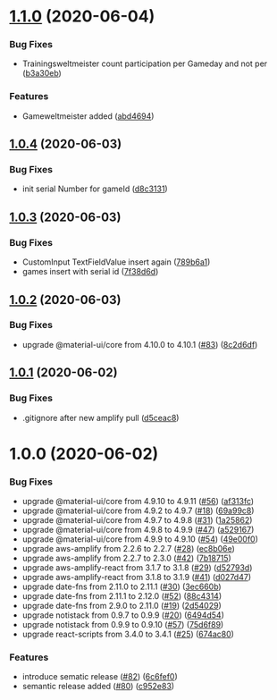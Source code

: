 # [1.1.0](https://github.com/JohannesKonings/fff-badminton/compare/v1.0.4...v1.1.0) (2020-06-04)


### Bug Fixes

* Trainingsweltmeister count participation per Gameday and not per ([b3a30eb](https://github.com/JohannesKonings/fff-badminton/commit/b3a30ebeb9e2f7f91fc1182a5cc4cfc0110cf1bc))


### Features

* Gameweltmeister added ([abd4694](https://github.com/JohannesKonings/fff-badminton/commit/abd4694770c4c92c7301bbdcc4a8913b6b30c94b))

## [1.0.4](https://github.com/JohannesKonings/fff-badminton/compare/v1.0.3...v1.0.4) (2020-06-03)


### Bug Fixes

* init serial Number for gameId ([d8c3131](https://github.com/JohannesKonings/fff-badminton/commit/d8c313188426f89d775df5e9cddec055be672911))

## [1.0.3](https://github.com/JohannesKonings/fff-badminton/compare/v1.0.2...v1.0.3) (2020-06-03)


### Bug Fixes

* CustomInput TextFieldValue insert again ([789b6a1](https://github.com/JohannesKonings/fff-badminton/commit/789b6a19b95d2295fe53fe29836e6626bfd0076d))
* games insert with serial id ([7f38d6d](https://github.com/JohannesKonings/fff-badminton/commit/7f38d6df0acdcf353bdade5cd369f8fae1dd42df))

## [1.0.2](https://github.com/JohannesKonings/fff-badminton/compare/v1.0.1...v1.0.2) (2020-06-03)


### Bug Fixes

* upgrade @material-ui/core from 4.10.0 to 4.10.1 ([#83](https://github.com/JohannesKonings/fff-badminton/issues/83)) ([8c2d6df](https://github.com/JohannesKonings/fff-badminton/commit/8c2d6df6a5e8a6a41e25c99a592e15e491c1e641))

## [1.0.1](https://github.com/JohannesKonings/fff-badminton/compare/v1.0.0...v1.0.1) (2020-06-02)


### Bug Fixes

* .gitignore after new amplify pull ([d5ceac8](https://github.com/JohannesKonings/fff-badminton/commit/d5ceac88d63d540b313c76e6a05b78adae603539))

# 1.0.0 (2020-06-02)


### Bug Fixes

* upgrade @material-ui/core from 4.9.10 to 4.9.11 ([#56](https://github.com/JohannesKonings/fff-badminton/issues/56)) ([af313fc](https://github.com/JohannesKonings/fff-badminton/commit/af313fc074dc26f182705b9394af2841d119c518))
* upgrade @material-ui/core from 4.9.2 to 4.9.7 ([#18](https://github.com/JohannesKonings/fff-badminton/issues/18)) ([69a99c8](https://github.com/JohannesKonings/fff-badminton/commit/69a99c8e88ce98e525dac56adbbcde3bbbb54d30))
* upgrade @material-ui/core from 4.9.7 to 4.9.8 ([#31](https://github.com/JohannesKonings/fff-badminton/issues/31)) ([1a25862](https://github.com/JohannesKonings/fff-badminton/commit/1a258621a6dd6cafa419553eb915bc98b2eaba63))
* upgrade @material-ui/core from 4.9.8 to 4.9.9 ([#47](https://github.com/JohannesKonings/fff-badminton/issues/47)) ([a529167](https://github.com/JohannesKonings/fff-badminton/commit/a5291672ad14a1ff1f4be76e311069771725255f))
* upgrade @material-ui/core from 4.9.9 to 4.9.10 ([#54](https://github.com/JohannesKonings/fff-badminton/issues/54)) ([49e00f0](https://github.com/JohannesKonings/fff-badminton/commit/49e00f0fc617bccde37b2282264734e5f422b416))
* upgrade aws-amplify from 2.2.6 to 2.2.7 ([#28](https://github.com/JohannesKonings/fff-badminton/issues/28)) ([ec8b06e](https://github.com/JohannesKonings/fff-badminton/commit/ec8b06eaab4d8c8afc4b50518049e2af1d863e6c))
* upgrade aws-amplify from 2.2.7 to 2.3.0 ([#42](https://github.com/JohannesKonings/fff-badminton/issues/42)) ([7b18715](https://github.com/JohannesKonings/fff-badminton/commit/7b187155675f02a37acb6a9225adb22a28f14c69))
* upgrade aws-amplify-react from 3.1.7 to 3.1.8 ([#29](https://github.com/JohannesKonings/fff-badminton/issues/29)) ([d52793d](https://github.com/JohannesKonings/fff-badminton/commit/d52793d85d4e78d4aa2d3f855709bf006d841ec3))
* upgrade aws-amplify-react from 3.1.8 to 3.1.9 ([#41](https://github.com/JohannesKonings/fff-badminton/issues/41)) ([d027d47](https://github.com/JohannesKonings/fff-badminton/commit/d027d47ebe83b2ceb51a1eeca6f8f5b4095adbbb))
* upgrade date-fns from 2.11.0 to 2.11.1 ([#30](https://github.com/JohannesKonings/fff-badminton/issues/30)) ([3ec660b](https://github.com/JohannesKonings/fff-badminton/commit/3ec660bfa53fba6fcac32930f6a1b6435cf7261e))
* upgrade date-fns from 2.11.1 to 2.12.0 ([#52](https://github.com/JohannesKonings/fff-badminton/issues/52)) ([88c4314](https://github.com/JohannesKonings/fff-badminton/commit/88c4314ebb61f5df1df85101c3f21d6394cf610e))
* upgrade date-fns from 2.9.0 to 2.11.0 ([#19](https://github.com/JohannesKonings/fff-badminton/issues/19)) ([2d54029](https://github.com/JohannesKonings/fff-badminton/commit/2d5402934b48cdf73976ff6dd2b14bcb1f6478c5))
* upgrade notistack from 0.9.7 to 0.9.9 ([#20](https://github.com/JohannesKonings/fff-badminton/issues/20)) ([6494d54](https://github.com/JohannesKonings/fff-badminton/commit/6494d54b6ac3a406342ab71ba9554879ca7d89ce))
* upgrade notistack from 0.9.9 to 0.9.10 ([#57](https://github.com/JohannesKonings/fff-badminton/issues/57)) ([75d6f89](https://github.com/JohannesKonings/fff-badminton/commit/75d6f89ad0687c7cde3a5c56f6f471eabd21babf))
* upgrade react-scripts from 3.4.0 to 3.4.1 ([#25](https://github.com/JohannesKonings/fff-badminton/issues/25)) ([674ac80](https://github.com/JohannesKonings/fff-badminton/commit/674ac8086e126892112cf7a75b9134b2f24feb8c))


### Features

* introduce sematic release ([#82](https://github.com/JohannesKonings/fff-badminton/issues/82)) ([6c6fef0](https://github.com/JohannesKonings/fff-badminton/commit/6c6fef0b67f64f6427acdc475a2e003e7b85e677))
* semantic release added ([#80](https://github.com/JohannesKonings/fff-badminton/issues/80)) ([c952e83](https://github.com/JohannesKonings/fff-badminton/commit/c952e8316da069dbbb2d25242345793c3798a5ad))
